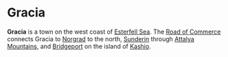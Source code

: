# Gracia

**Gracia** is a town on the west coast of [Esterfell Sea](../../../ch-4-esterfell-gazetteer/esterfell/lenya/esterfell-sea/). The [Road of Commerce](road-of-commerce.md) connects Gracia to [Norgrad](norgrad.md) to the north, [Sunderin](sunderin.md) through [Attalya Mountains](../../../ch-4-esterfell-gazetteer/esterfell/lenya/attalya-mountains), and [Bridgeport](bridgeport/) on the island of [Kashio](../../../ch-4-esterfell-gazetteer/esterfell/lenya/esterfell-sea/kashio.md).
